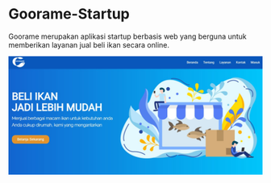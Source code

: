 # Goorame-Startup

Goorame merupakan aplikasi startup berbasis web yang berguna untuk memberikan layanan jual beli ikan secara online.


![Screenshot](home_.jpg)
